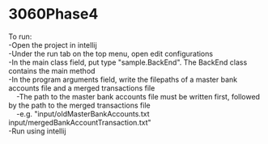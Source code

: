 # 3060Phase4
To run:\
 -Open the project in intellij\
 -Under the run tab on the top menu, open edit configurations\
 -In the main class field, put type "sample.BackEnd". The BackEnd class contains the main method\
 -In the program arguments field, write the filepaths of a master bank accounts file and a merged transactions file\
 &nbsp;&nbsp;&nbsp;&nbsp;-The path to the master bank accounts file must be written first, followed by the path to the merged transactions file\
 &nbsp;&nbsp;&nbsp;&nbsp;-e.g. "input/oldMasterBankAccounts.txt input/mergedBankAccountTransaction.txt"\
 -Run using intellij
